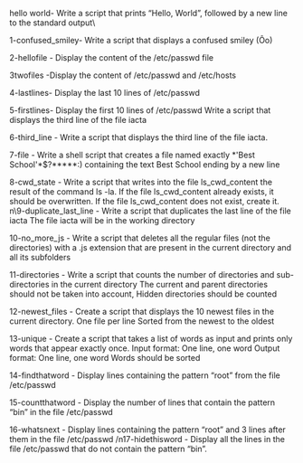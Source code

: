 hello world- Write a script that prints “Hello, World”, followed by a new line to the standard output\

1-confused_smiley- Write a script that displays a confused smiley (Ôo)

2-hellofile - Display the content of the /etc/passwd file

3twofiles -Display the content of /etc/passwd and /etc/hosts

4-lastlines- Display the last 10 lines of /etc/passwd 

5-firstlines- Display the first 10 lines of /etc/passwd
Write a script that displays the third line of the file iacta


6-third_line - Write a script that displays the third line of the file iacta.

7-file - Write a shell script that creates a file named exactly \*\'Best School\'\*$\?\*\*\*\*\*:) containing the text Best School ending by a new line

8-cwd_state - Write a script that writes into the file ls_cwd_content the result of the command ls -la. If the file ls_cwd_content already exists, it should be overwritten. If the file ls_cwd_content does not exist, create it.
n\9-duplicate_last_line - Write a script that duplicates the last line of the file iacta The file iacta will be in the working directory

10-no_more_js - Write a script that deletes all the regular files (not the directories) with a .js extension that are present in the current directory and all its subfolders

11-directories - Write a script that counts the number of directories and sub-directories in the current directory The current and parent directories should not be taken into account, Hidden directories should be counted

12-newest_files - Create a script that displays the 10 newest files in the current directory. One file per line Sorted from the newest to the oldest

13-unique - Create a script that takes a list of words as input and prints only words that appear exactly once. Input format: One line, one word Output format: One line, one word Words should be sorted

14-findthatword - Display lines containing the pattern “root” from the file /etc/passwd 

15-countthatword - Display the number of lines that contain the pattern “bin” in the file /etc/passwd 

16-whatsnext - Display lines containing the pattern “root” and 3 lines after them in the file /etc/passwd
/n17-hidethisword - Display all the lines in the file /etc/passwd that do not contain the pattern “bin”.
